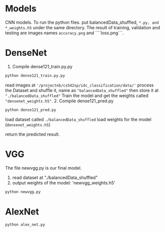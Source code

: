 # Models
CNN models.
To run the python files. put balancedData_shuffled, ```*.py, and *_weights.h5``` under the same directory.
The result of training, validation and testing are images names ```accuracy.png``` and ````loss.png```.

# DenseNet
1. Compile dense121_train.py.py 
```python
python dense121_train.py.py 
```
  read images at ```'/projectnb/cs542sp/idc_classification/data/'```
  process the Dataset and shuffle it, name as ```"balancedData_shuffled"``` then store it at ```"./balancedData_shuffled"```
  Train the model and get the weights called ```"densenet_weights.h5"```.
2. Compile dense121_pred.py
```python
python dense121_pred.py
```
  load dataset called ```./balancedData_shuffled```
  load weights for the model (```densenet_weights.h5```)
  
  return the predicted result.

# VGG
  The file newvgg.py is our final model.
  1. read dataset at "./balancedData_shuffled"
  2. output weights of the model: 'newvgg_weights.h5'
```python
python newvgg.py
```
# AlexNet
```python
python alex_net.py
```
